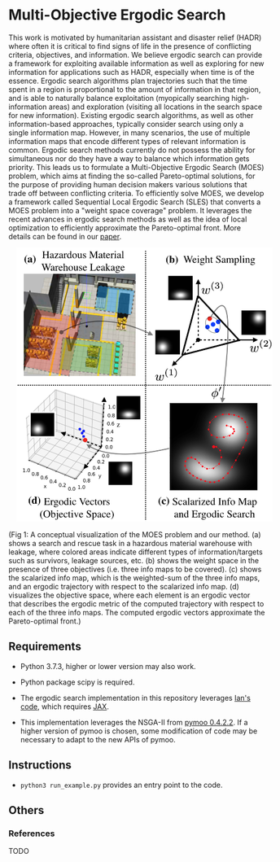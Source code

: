 # Multi-Objective Ergodic Search

This work is motivated by humanitarian assistant and disaster relief (HADR) where often it is critical to find signs of life in the presence of conflicting criteria, objectives, and information. 
We believe ergodic search can provide a framework for exploiting available information as well as exploring for new information for applications such as HADR, especially when time is of the essence. 
Ergodic search algorithms plan trajectories such that the time spent in a region is proportional to the amount of information in that region, and is able to naturally balance exploitation (myopically searching high-information areas) and exploration (visiting all locations in the search space for new information).
Existing ergodic search algorithms, as well as other information-based approaches, typically consider search using only a single information map.
However, in many scenarios, the use of multiple information maps that encode different types of relevant information is common. 
Ergodic search methods currently do not possess the ability for simultaneous nor do they have a way to balance which information gets priority.
This leads us to formulate a Multi-Objective Ergodic Search (MOES) problem, which aims at finding the so-called Pareto-optimal solutions, for the purpose of providing human decision makers various solutions that trade off between conflicting criteria.
To efficiently solve MOES, we develop a framework called Sequential Local Ergodic Search (SLES) that converts a MOES problem into a "weight space coverage" problem. It leverages the recent advances in ergodic search methods as well as the idea of local optimization to efficiently approximate the Pareto-optimal front.
More details can be found in our [paper]().

<p align="center">
<img src="https://github.com/wonderren/wonderren.github.io/blob/master/images/fig_moes_overview.png" alt="" hspace="15" style=" border: #FFFFFF 2px none;">
</p>

(Fig 1: A conceptual visualization of the MOES problem and our method. (a) shows a search and rescue task in a hazardous material warehouse with leakage, where colored areas indicate different types of information/targets such as survivors, leakage sources, etc. (b) shows the weight space in the presence of three objectives (i.e. three info maps to be covered). (c) shows the scalarized info map, which is the weighted-sum of the three info maps, and an ergodic trajectory with respect to the scalarized info map. (d) visualizes the objective space, where each element is an ergodic vector that describes the ergodic metric of the computed trajectory with respect to each of the three info maps. The computed ergodic vectors approximate the Pareto-optimal front.)


## Requirements

* Python 3.7.3, higher or lower version may also work.

* Python package scipy is required.

* The ergodic search implementation in this repository leverages [Ian's code](https://github.com/i-abr/ErgodicControl), which requires [JAX](https://jax.readthedocs.io/en/latest/notebooks/quickstart.html).

* This implementation leverages the NSGA-II from [pymoo 0.4.2.2](https://pymoo.org/). If a higher version of pymoo is chosen, some modification of code may be necessary to adapt to the new APIs of pymoo.


## Instructions

* `python3 run_example.py` provides an entry point to the code.


## Others

### References

TODO


